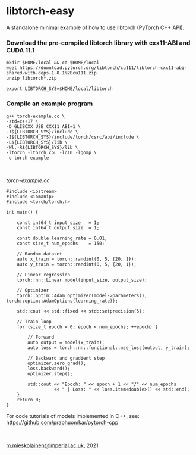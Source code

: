 # libtorch-easy
A standalone minimal example of how to use libtorch (PyTorch C++ API).

### Download the pre-compiled libtorch library with cxx11-ABI and CUDA 11.1
```
mkdir $HOME/local && cd $HOME/local
wget https://download.pytorch.org/libtorch/cu111/libtorch-cxx11-abi-shared-with-deps-1.8.1%2Bcu111.zip
unzip libtorch*.zip

export LIBTORCH_SYS=$HOME/local/libtorch
```

### Compile an example program
```
g++ torch-example.cc \
-std=c++17 \
-D_GLIBCXX_USE_CXX11_ABI=1 \
-I${LIBTORCH_SYS}/include \
-I${LIBTORCH_SYS}/include/torch/csrc/api/include \
-L${LIBTORCH_SYS}/lib \
-Wl,-R${LIBTORCH_SYS}/lib \
-ltorch -ltorch_cpu -lc10 -lgomp \
-o torch-example
```
</br>

_torch-example.cc_
```
#include <iostream>
#include <iomanip>
#include <torch/torch.h>

int main() {
    
    const int64_t input_size   = 1;
    const int64_t output_size  = 1;
    
    const double learning_rate = 0.01;
    const size_t num_epochs    = 150;
    
    // Random dataset
    auto x_train = torch::randint(0, 5, {20, 1});
    auto y_train = torch::randint(0, 5, {20, 1});
    
    // Linear regression
    torch::nn::Linear model(input_size, output_size);
    
    // Optimizer
    torch::optim::Adam optimizer(model->parameters(), torch::optim::AdamOptions(learning_rate));
    
    std::cout << std::fixed << std::setprecision(5);
    
    // Train loop
    for (size_t epoch = 0; epoch < num_epochs; ++epoch) {
        
        // Forward
        auto output = model(x_train);
        auto loss = torch::nn::functional::mse_loss(output, y_train);

        // Backward and gradient step
        optimizer.zero_grad();
        loss.backward();
        optimizer.step();
        
        std::cout << "Epoch: " << epoch + 1 << "/" << num_epochs
                  << " | Loss: " << loss.item<double>() << std::endl;
    }
    return 0;
}
```

For code tutorials of models implemented in C++, see: https://github.com/prabhuomkar/pytorch-cpp

</br>

m.mieskolainen@imperial.ac.uk, 2021
